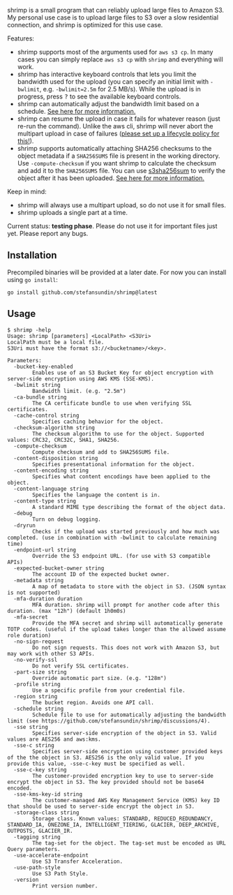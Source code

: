 shrimp is a small program that can reliably upload large files to Amazon S3. My personal use case is to upload large files to S3 over a slow residential connection, and shrimp is optimized for this use case.

Features:
- shrimp supports most of the arguments used for `aws s3 cp`. In many cases you can simply replace `aws s3 cp` with `shrimp` and everything will work.
- shrimp has interactive keyboard controls that lets you limit the bandwidth used for the upload (you can specify an initial limit with `-bwlimit`, e.g. `-bwlimit=2.5m` for 2.5 MB/s). While the upload is in progress, press <kbd>?</kbd> to see the available keyboard controls.
- shrimp can automatically adjust the bandwidth limit based on a schedule. [See here for more information.](https://github.com/stefansundin/s3sha256sum/discussions/4)
- shrimp can resume the upload in case it fails for whatever reason (just re-run the command). Unlike the aws cli, shrimp will never abort the multipart upload in case of failures ([please set up a lifecycle policy for this!](https://aws.amazon.com/blogs/aws-cloud-financial-management/discovering-and-deleting-incomplete-multipart-uploads-to-lower-amazon-s3-costs/)).
- shrimp supports automatically attaching SHA256 checksums to the object metadata if a `SHA256SUMS` file is present in the working directory. Use `-compute-checksum` if you want shrimp to calculate the checksum and add it to the `SHA256SUMS` file. You can use [s3sha256sum](https://github.com/stefansundin/s3sha256sum) to verify the object after it has been uploaded. [See here for more information.](https://github.com/stefansundin/s3sha256sum/discussions/1)

Keep in mind:
- shrimp will always use a multipart upload, so do not use it for small files.
- shrimp uploads a single part at a time.

Current status: **testing phase**. Please do not use it for important files just yet. Please report any bugs.

## Installation

Precompiled binaries will be provided at a later date. For now you can install using `go install`:

```
go install github.com/stefansundin/shrimp@latest
```

## Usage

```
$ shrimp -help
Usage: shrimp [parameters] <LocalPath> <S3Uri>
LocalPath must be a local file.
S3Uri must have the format s3://<bucketname>/<key>.

Parameters:
  -bucket-key-enabled
    	Enables use of an S3 Bucket Key for object encryption with server-side encryption using AWS KMS (SSE-KMS).
  -bwlimit string
    	Bandwidth limit. (e.g. "2.5m")
  -ca-bundle string
    	The CA certificate bundle to use when verifying SSL certificates.
  -cache-control string
    	Specifies caching behavior for the object.
  -checksum-algorithm string
    	The checksum algorithm to use for the object. Supported values: CRC32, CRC32C, SHA1, SHA256.
  -compute-checksum
    	Compute checksum and add to SHA256SUMS file.
  -content-disposition string
    	Specifies presentational information for the object.
  -content-encoding string
    	Specifies what content encodings have been applied to the object.
  -content-language string
    	Specifies the language the content is in.
  -content-type string
    	A standard MIME type describing the format of the object data.
  -debug
    	Turn on debug logging.
  -dryrun
    	Checks if the upload was started previously and how much was completed. (use in combination with -bwlimit to calculate remaining time)
  -endpoint-url string
    	Override the S3 endpoint URL. (for use with S3 compatible APIs)
  -expected-bucket-owner string
    	The account ID of the expected bucket owner.
  -metadata string
    	A map of metadata to store with the object in S3. (JSON syntax is not supported)
  -mfa-duration duration
    	MFA duration. shrimp will prompt for another code after this duration. (max "12h") (default 1h0m0s)
  -mfa-secret
    	Provide the MFA secret and shrimp will automatically generate TOTP codes. (useful if the upload takes longer than the allowed assume role duration)
  -no-sign-request
    	Do not sign requests. This does not work with Amazon S3, but may work with other S3 APIs.
  -no-verify-ssl
    	Do not verify SSL certificates.
  -part-size string
    	Override automatic part size. (e.g. "128m")
  -profile string
    	Use a specific profile from your credential file.
  -region string
    	The bucket region. Avoids one API call.
  -schedule string
    	Schedule file to use for automatically adjusting the bandwidth limit (see https://github.com/stefansundin/shrimp/discussions/4).
  -sse string
    	Specifies server-side encryption of the object in S3. Valid values are AES256 and aws:kms.
  -sse-c string
    	Specifies server-side encryption using customer provided keys of the the object in S3. AES256 is the only valid value. If you provide this value, -sse-c-key must be specified as well.
  -sse-c-key string
    	The customer-provided encryption key to use to server-side encrypt the object in S3. The key provided should not be base64 encoded.
  -sse-kms-key-id string
    	The customer-managed AWS Key Management Service (KMS) key ID that should be used to server-side encrypt the object in S3.
  -storage-class string
    	Storage class. Known values: STANDARD, REDUCED_REDUNDANCY, STANDARD_IA, ONEZONE_IA, INTELLIGENT_TIERING, GLACIER, DEEP_ARCHIVE, OUTPOSTS, GLACIER_IR.
  -tagging string
    	The tag-set for the object. The tag-set must be encoded as URL Query parameters.
  -use-accelerate-endpoint
    	Use S3 Transfer Acceleration.
  -use-path-style
    	Use S3 Path Style.
  -version
    	Print version number.
```
